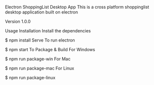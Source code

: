 Electron ShoppingList Desktop App
This is a cross platform shoppinglist desktop application built on electron

Version
1.0.0

Usage
Installation
Install the dependencies

$ npm install
Serve
To run electron

$ npm start
To Package & Build
For Windows

$ npm run package-win
For Mac

$ npm run package-mac
For Linux

$ npm run package-linux
